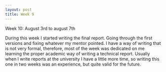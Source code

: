 ```yaml
---
layout: post
title: Week 9
---
```


Week 10: August 3rd to august 7th

During this week I started writing the final report.
Going through the first versions and fixing whatever my mentor pointed.
I have a way of writing that is not very formal, therefore, most of the week was dedicated on me learning the proper academic way of writing a technical report.
Usually when I write reports at the university I have a little more time, so writing this one in two weeks was an experience, but quite valid for the future.


